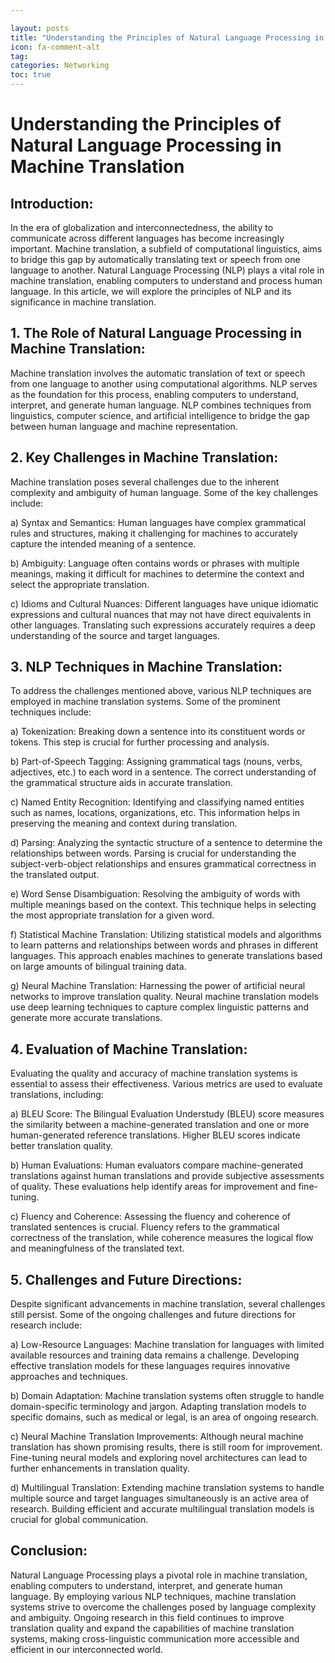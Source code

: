 ```yaml
---

layout: posts
title: "Understanding the Principles of Natural Language Processing in Machine Translation"
icon: fa-comment-alt
tag:      
categories: Networking
toc: true
---
```




# Understanding the Principles of Natural Language Processing in Machine Translation

## Introduction:
In the era of globalization and interconnectedness, the ability to communicate across different languages has become increasingly important. Machine translation, a subfield of computational linguistics, aims to bridge this gap by automatically translating text or speech from one language to another. Natural Language Processing (NLP) plays a vital role in machine translation, enabling computers to understand and process human language. In this article, we will explore the principles of NLP and its significance in machine translation.

## 1. The Role of Natural Language Processing in Machine Translation:
Machine translation involves the automatic translation of text or speech from one language to another using computational algorithms. NLP serves as the foundation for this process, enabling computers to understand, interpret, and generate human language. NLP combines techniques from linguistics, computer science, and artificial intelligence to bridge the gap between human language and machine representation.

## 2. Key Challenges in Machine Translation:
Machine translation poses several challenges due to the inherent complexity and ambiguity of human language. Some of the key challenges include:

a) Syntax and Semantics: Human languages have complex grammatical rules and structures, making it challenging for machines to accurately capture the intended meaning of a sentence.

b) Ambiguity: Language often contains words or phrases with multiple meanings, making it difficult for machines to determine the context and select the appropriate translation.

c) Idioms and Cultural Nuances: Different languages have unique idiomatic expressions and cultural nuances that may not have direct equivalents in other languages. Translating such expressions accurately requires a deep understanding of the source and target languages.

## 3. NLP Techniques in Machine Translation:
To address the challenges mentioned above, various NLP techniques are employed in machine translation systems. Some of the prominent techniques include:

a) Tokenization: Breaking down a sentence into its constituent words or tokens. This step is crucial for further processing and analysis.

b) Part-of-Speech Tagging: Assigning grammatical tags (nouns, verbs, adjectives, etc.) to each word in a sentence. The correct understanding of the grammatical structure aids in accurate translation.

c) Named Entity Recognition: Identifying and classifying named entities such as names, locations, organizations, etc. This information helps in preserving the meaning and context during translation.

d) Parsing: Analyzing the syntactic structure of a sentence to determine the relationships between words. Parsing is crucial for understanding the subject-verb-object relationships and ensures grammatical correctness in the translated output.

e) Word Sense Disambiguation: Resolving the ambiguity of words with multiple meanings based on the context. This technique helps in selecting the most appropriate translation for a given word.

f) Statistical Machine Translation: Utilizing statistical models and algorithms to learn patterns and relationships between words and phrases in different languages. This approach enables machines to generate translations based on large amounts of bilingual training data.

g) Neural Machine Translation: Harnessing the power of artificial neural networks to improve translation quality. Neural machine translation models use deep learning techniques to capture complex linguistic patterns and generate more accurate translations.

## 4. Evaluation of Machine Translation:
Evaluating the quality and accuracy of machine translation systems is essential to assess their effectiveness. Various metrics are used to evaluate translations, including:

a) BLEU Score: The Bilingual Evaluation Understudy (BLEU) score measures the similarity between a machine-generated translation and one or more human-generated reference translations. Higher BLEU scores indicate better translation quality.

b) Human Evaluations: Human evaluators compare machine-generated translations against human translations and provide subjective assessments of quality. These evaluations help identify areas for improvement and fine-tuning.

c) Fluency and Coherence: Assessing the fluency and coherence of translated sentences is crucial. Fluency refers to the grammatical correctness of the translation, while coherence measures the logical flow and meaningfulness of the translated text.

## 5. Challenges and Future Directions:
Despite significant advancements in machine translation, several challenges still persist. Some of the ongoing challenges and future directions for research include:

a) Low-Resource Languages: Machine translation for languages with limited available resources and training data remains a challenge. Developing effective translation models for these languages requires innovative approaches and techniques.

b) Domain Adaptation: Machine translation systems often struggle to handle domain-specific terminology and jargon. Adapting translation models to specific domains, such as medical or legal, is an area of ongoing research.

c) Neural Machine Translation Improvements: Although neural machine translation has shown promising results, there is still room for improvement. Fine-tuning neural models and exploring novel architectures can lead to further enhancements in translation quality.

d) Multilingual Translation: Extending machine translation systems to handle multiple source and target languages simultaneously is an active area of research. Building efficient and accurate multilingual translation models is crucial for global communication.

## Conclusion:
Natural Language Processing plays a pivotal role in machine translation, enabling computers to understand, interpret, and generate human language. By employing various NLP techniques, machine translation systems strive to overcome the challenges posed by language complexity and ambiguity. Ongoing research in this field continues to improve translation quality and expand the capabilities of machine translation systems, making cross-linguistic communication more accessible and efficient in our interconnected world.
